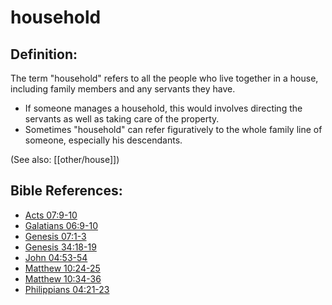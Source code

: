 # household #

## Definition: ##

The term "household" refers to all the people who live together in a house, including family members and any servants they have.

* If someone manages a household, this would involves directing the servants as well as taking care of the property.
* Sometimes "household" can refer figuratively to the whole family line of someone, especially his descendants.

(See also: [[other/house]])

## Bible References: ##

* [Acts 07:9-10](en/tn/act/help/07/09)
* [Galatians 06:9-10](en/tn/gal/help/06/09)
* [Genesis 07:1-3](en/tn/gen/help/07/01)
* [Genesis 34:18-19](en/tn/gen/help/34/18)
* [John 04:53-54](en/tn/jhn/help/04/53)
* [Matthew 10:24-25](en/tn/mat/help/10/24)
* [Matthew 10:34-36](en/tn/mat/help/10/34)
* [Philippians 04:21-23](en/tn/php/help/04/21)